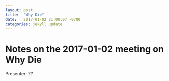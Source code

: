 ```yaml
---
layout: post
title:  "Why Die"
date:   2017-01-02 21:00:07 -0700
categories: jekyll update
---
```

# Notes on the 2017-01-02 meeting on Why Die

Presenter: ??